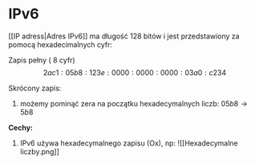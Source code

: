 # IPv6
[[IP adress|Adres IPv6]] ma długość 128 bitów i jest przedstawiony za pomocą hexadecimalnych cyfr:

Zapis pełny ( 8 cyfr)
$$ 2ac1:05b8:123e:0000:0000:0000:03a0:c234$$

Skrócony zapis:
1. możemy pominąć zera na początku hexadecymalnych liczb: $05b8 \rightarrow 5b8$

**Cechy:**
1. IPv6 używa hexadecymalnego zapisu (Ox), np:
![[Hexadecymalne liczby.png]]
